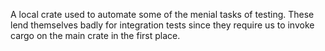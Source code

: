 A local crate used to automate some of the menial tasks of testing. These lend
themselves badly for integration tests since they require us to invoke cargo on
the main crate in the first place.
